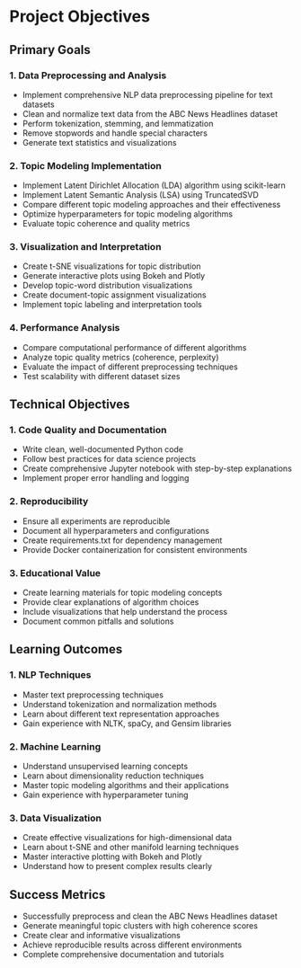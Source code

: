 # Project Objectives

## Primary Goals

### 1. Data Preprocessing and Analysis
- Implement comprehensive NLP data preprocessing pipeline for text datasets
- Clean and normalize text data from the ABC News Headlines dataset
- Perform tokenization, stemming, and lemmatization
- Remove stopwords and handle special characters
- Generate text statistics and visualizations

### 2. Topic Modeling Implementation
- Implement Latent Dirichlet Allocation (LDA) algorithm using scikit-learn
- Implement Latent Semantic Analysis (LSA) using TruncatedSVD
- Compare different topic modeling approaches and their effectiveness
- Optimize hyperparameters for topic modeling algorithms
- Evaluate topic coherence and quality metrics

### 3. Visualization and Interpretation
- Create t-SNE visualizations for topic distribution
- Generate interactive plots using Bokeh and Plotly
- Develop topic-word distribution visualizations
- Create document-topic assignment visualizations
- Implement topic labeling and interpretation tools

### 4. Performance Analysis
- Compare computational performance of different algorithms
- Analyze topic quality metrics (coherence, perplexity)
- Evaluate the impact of different preprocessing techniques
- Test scalability with different dataset sizes

## Technical Objectives

### 1. Code Quality and Documentation
- Write clean, well-documented Python code
- Follow best practices for data science projects
- Create comprehensive Jupyter notebook with step-by-step explanations
- Implement proper error handling and logging

### 2. Reproducibility
- Ensure all experiments are reproducible
- Document all hyperparameters and configurations
- Create requirements.txt for dependency management
- Provide Docker containerization for consistent environments

### 3. Educational Value
- Create learning materials for topic modeling concepts
- Provide clear explanations of algorithm choices
- Include visualizations that help understand the process
- Document common pitfalls and solutions

## Learning Outcomes

### 1. NLP Techniques
- Master text preprocessing techniques
- Understand tokenization and normalization methods
- Learn about different text representation approaches
- Gain experience with NLTK, spaCy, and Gensim libraries

### 2. Machine Learning
- Understand unsupervised learning concepts
- Learn about dimensionality reduction techniques
- Master topic modeling algorithms and their applications
- Gain experience with hyperparameter tuning

### 3. Data Visualization
- Create effective visualizations for high-dimensional data
- Learn about t-SNE and other manifold learning techniques
- Master interactive plotting with Bokeh and Plotly
- Understand how to present complex results clearly

## Success Metrics

- Successfully preprocess and clean the ABC News Headlines dataset
- Generate meaningful topic clusters with high coherence scores
- Create clear and informative visualizations
- Achieve reproducible results across different environments
- Complete comprehensive documentation and tutorials
